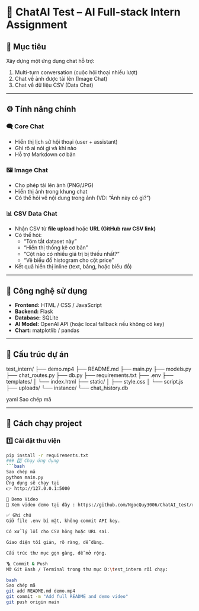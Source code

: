 # 💬 ChatAI Test – AI Full-stack Intern Assignment

## 🎯 Mục tiêu
Xây dựng một ứng dụng chat hỗ trợ:
1. Multi-turn conversation (cuộc hội thoại nhiều lượt)
2. Chat về ảnh được tải lên (Image Chat)
3. Chat về dữ liệu CSV (Data Chat)

---

## ⚙️ Tính năng chính

### 🗨️ Core Chat
- Hiển thị lịch sử hội thoại (user + assistant)
- Ghi rõ ai nói gì và khi nào
- Hỗ trợ Markdown cơ bản

### 🖼️ Image Chat
- Cho phép tải lên ảnh (PNG/JPG)
- Hiển thị ảnh trong khung chat
- Có thể hỏi về nội dung trong ảnh (VD: “Ảnh này có gì?”)

### 📊 CSV Data Chat
- Nhận CSV từ **file upload** hoặc **URL (GitHub raw CSV link)**
- Có thể hỏi:
  - “Tóm tắt dataset này”
  - “Hiển thị thống kê cơ bản”
  - “Cột nào có nhiều giá trị bị thiếu nhất?”
  - “Vẽ biểu đồ histogram cho cột price”
- Kết quả hiển thị inline (text, bảng, hoặc biểu đồ)

---

## 🧩 Công nghệ sử dụng
- **Frontend:** HTML / CSS / JavaScript  
- **Backend:** Flask  
- **Database:** SQLite  
- **AI Model:** OpenAI API (hoặc local fallback nếu không có key)  
- **Chart:** matplotlib / pandas  

---

## 📁 Cấu trúc dự án

test_intern/
├── demo.mp4
├── README.md
├── main.py
├── models.py
├── chat_routes.py
├── db.py
├── requirements.txt
├── .env
├── templates/
│ └── index.html
├── static/
│ ├── style.css
│ └── script.js
├── uploads/
└── instance/
└── chat_history.db

yaml
Sao chép mã

---

## 🚀 Cách chạy project

### 1️⃣ Cài đặt thư viện
```bash
pip install -r requirements.txt
### 2️⃣ Chạy ứng dụng
```bash
Sao chép mã
python main.py
Ứng dụng sẽ chạy tại
👉 http://127.0.0.1:5000

🎥 Demo Video
🎥 Xem video demo tại đây : https://github.com/NgocQuy3006/ChatAI_test/raw/main/demo.mp4

✅ Ghi chú
Giữ file .env bí mật, không commit API key.

Có xử lý lỗi cho CSV hỏng hoặc URL sai.

Giao diện tối giản, rõ ràng, dễ dùng.

Cấu trúc thư mục gọn gàng, dễ mở rộng.

🪜 Commit & Push
Mở Git Bash / Terminal trong thư mục D:\test_intern rồi chạy:

bash
Sao chép mã
git add README.md demo.mp4
git commit -m "Add full README and demo video"
git push origin main





